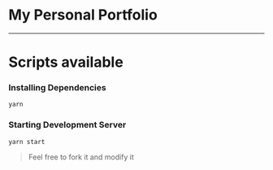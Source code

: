 # My Personal Portfolio

---

# Scripts available

### Installing Dependencies

```yarn```

### Starting Development Server

```yarn start```


> Feel free to fork it and modify it
